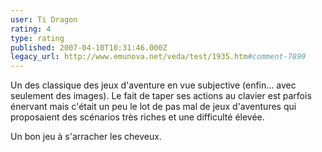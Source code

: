 ```yaml
---
user: Ti Dragon
rating: 4
type: rating
published: 2007-04-10T10:31:46.000Z
legacy_url: http://www.emunova.net/veda/test/1935.htm#comment-7899
---
```

Un des classique des jeux d'aventure en vue subjective (enfin... avec seulement des images). Le fait de taper ses actions au clavier est parfois énervant mais c'était un peu le lot de pas mal de jeux d'aventures qui proposaient des scénarios très riches et une difficulté élevée.

Un bon jeu à s'arracher les cheveux.